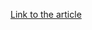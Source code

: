 [Link to the article](https://www.binarydefense.com/resources/blog/lessons-from-the-field-how-a-manufacturing-giant-transformed-its-security-posture/)
